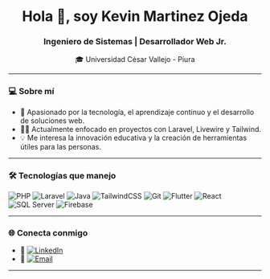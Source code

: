 <h1 align="center">Hola 👋, soy Kevin Martinez Ojeda</h1>
<h3 align="center">Ingeniero de Sistemas | Desarrollador Web Jr.</h3>
<p align="center">🎓 Universidad César Vallejo - Piura</p>

---

### 💻 Sobre mí
- 🎯 Apasionado por la tecnología, el aprendizaje continuo y el desarrollo de soluciones web.
- 👨‍💻 Actualmente enfocado en proyectos con Laravel, Livewire y Tailwind.
- 💡 Me interesa la innovación educativa y la creación de herramientas útiles para las personas.

---

### 🛠️ Tecnologías que manejo
![PHP](https://img.shields.io/badge/PHP-777BB4?style=flat&logo=php&logoColor=white)
![Laravel](https://img.shields.io/badge/Laravel-FF2D20?style=flat&logo=laravel&logoColor=white)
![Java](https://img.shields.io/badge/Java-ED8B00?style=flat&logo=java&logoColor=white)
![TailwindCSS](https://img.shields.io/badge/Tailwind_CSS-38B2AC?style=flat&logo=tailwind-css&logoColor=white)
![Git](https://img.shields.io/badge/Git-F05032?style=flat&logo=git&logoColor=white)
![Flutter](https://img.shields.io/badge/Flutter-02569B?style=flat&logo=flutter&logoColor=white)
![React](https://img.shields.io/badge/React-20232A?style=flat&logo=react&logoColor=61DAFB)
![SQL Server](https://img.shields.io/badge/SQL_Server-CC2927?style=flat&logo=microsoft-sql-server&logoColor=white)
![Firebase](https://img.shields.io/badge/Firebase-FFCA28?style=flat&logo=firebase&logoColor=black)

---

### 🌐 Conecta conmigo
- 💼 [![LinkedIn](https://img.shields.io/badge/LinkedIn-0077B5?style=flat&logo=linkedin&logoColor=white)](https://www.linkedin.com/in/kevin-martinez-ojeda)
- 📩 [![Email](https://img.shields.io/badge/Email-D14836?style=flat&logo=gmail&logoColor=white)](mailto:kevinmartinez130605@gmail.com)

---
